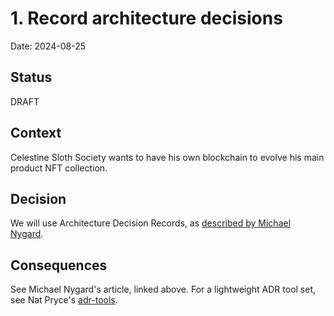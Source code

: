 # 1. Record architecture decisions

Date: 2024-08-25

## Status

DRAFT

## Context

Celestine Sloth Society wants to have his own blockchain to evolve his main product NFT collection.

## Decision

We will use Architecture Decision Records, as [described by Michael Nygard](http://thinkrelevance.com/blog/2011/11/15/documenting-architecture-decisions).

## Consequences

See Michael Nygard's article, linked above. For a lightweight ADR tool set, see Nat Pryce's [adr-tools](https://github.com/npryce/adr-tools).
